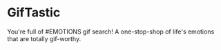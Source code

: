 # GifTastic
You're full of #EMOTIONS gif search! 
A one-stop-shop of life's emotions that are totally gif-worthy.
